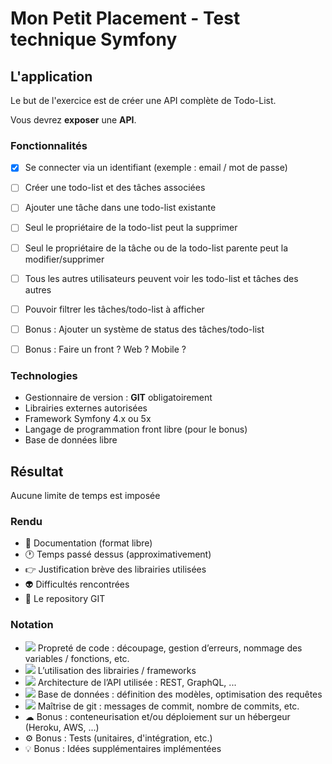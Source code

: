 Mon Petit Placement - Test technique Symfony
==============================================

L'application
-------------

Le but de l'exercice est de créer une API complète de Todo-List.

Vous devrez **exposer** une **API**.

### Fonctionnalités

- [x] Se connecter via un identifiant (exemple : email / mot de passe)
- [ ] Créer une todo-list et des tâches associées
- [ ] Ajouter une tâche dans une todo-list existante
- [ ] Seul le propriétaire de la todo-list peut la supprimer
- [ ] Seul le propriétaire de la tâche ou de la todo-list parente peut la modifier/supprimer
- [ ] Tous les autres utilisateurs peuvent voir les todo-list et tâches des autres
- [ ] Pouvoir filtrer les tâches/todo-list à afficher
- [ ] Bonus : Ajouter un système de status des tâches/todo-list
- [ ] Bonus : Faire un front ? Web ? Mobile ?



### Technologies

*   Gestionnaire de version : **GIT** obligatoirement
*   Librairies externes autorisées
*   Framework Symfony 4.x ou 5x
*   Langage de programmation front libre (pour le bonus)
*   Base de données libre



Résultat
--------

Aucune limite de temps est imposée

### Rendu

*   📁 Documentation (format libre)
*   🕐 Temps passé dessus (approximativement)
*   👉 Justification brève des librairies utilisées
*   👽 Difficultés rencontrées
*   💼 Le repository GIT



### Notation

*    ![](https://a.slack-edge.com/production-standard-emoji-assets/13.0/google-medium/2728.png) Propreté de code : découpage, gestion d’erreurs, nommage des variables / fonctions, etc.
*    ![](https://a.slack-edge.com/production-standard-emoji-assets/13.0/google-medium/1f4da.png) L’utilisation des librairies / frameworks
*    ![](https://a.slack-edge.com/production-standard-emoji-assets/13.0/google-medium/1f3d7-fe0f.png) Architecture de l’API utilisée : REST, GraphQL, ...
*    ![](https://a.slack-edge.com/production-standard-emoji-assets/13.0/google-medium/1f4d1.png) Base de données : définition des modèles, optimisation des requêtes
*    ![](https://a.slack-edge.com/production-standard-emoji-assets/13.0/google-medium/1f500.png) Maîtrise de git : messages de commit, nombre de commits, etc.
*   ☁ Bonus : conteneurisation et/ou déploiement sur un hébergeur (Heroku, AWS, ...)
*   ⚙ Bonus : Tests (unitaires, d'intégration, etc.)
*   💡 Bonus : Idées supplémentaires implémentées

